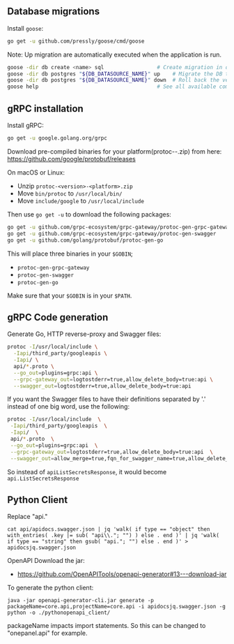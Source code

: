 ## Database migrations

Install `goose`:
```bash
go get -u github.com/pressly/goose/cmd/goose
```

Note: Up migration are automatically executed when the application is run.

```bash
goose -dir db create <name> sql                 # Create migration in db folder
goose -dir db postgres "${DB_DATASOURCE_NAME}" up    # Migrate the DB to the most recent version available
goose -dir db postgres "${DB_DATASOURCE_NAME}" down  # Roll back the version by 1
goose help                                      # See all available commands
```

## gRPC installation

Install gRPC:
```bash
go get -u google.golang.org/grpc
```

Download pre-compiled binaries for your platform(protoc-<version>-<platform>.zip) from here: https://github.com/google/protobuf/releases

On macOS or Linux:

- Unzip `protoc-<version>-<platform>.zip`
- Move `bin/protoc` to `/usr/local/bin/`
- Move `include/google` to `/usr/local/include`

Then use `go get -u` to download the following packages:

```bash
go get -u github.com/grpc-ecosystem/grpc-gateway/protoc-gen-grpc-gateway
go get -u github.com/grpc-ecosystem/grpc-gateway/protoc-gen-swagger
go get -u github.com/golang/protobuf/protoc-gen-go
```

This will place three binaries in your `$GOBIN`;

* `protoc-gen-grpc-gateway`
* `protoc-gen-swagger`
* `protoc-gen-go`

Make sure that your `$GOBIN` is in your `$PATH`.

## gRPC Code generation

Generate Go, HTTP reverse-proxy and Swagger files:

```bash
protoc -I/usr/local/include \
  -Iapi/third_party/googleapis \
  -Iapi/ \
  api/*.proto \
  --go_out=plugins=grpc:api \
  --grpc-gateway_out=logtostderr=true,allow_delete_body=true:api \
  --swagger_out=logtostderr=true,allow_delete_body=true:api
```

If you want the Swagger files to have their definitions separated by '.' instead of one big word, use the
following:
```bash
protoc -I/usr/local/include  \
 -Iapi/third_party/googleapis  \
 -Iapi/  \
 api/*.proto  \
 --go_out=plugins=grpc:api  \
 --grpc-gateway_out=logtostderr=true,allow_delete_body=true:api  \
 --swagger_out=allow_merge=true,fqn_for_swagger_name=true,allow_delete_body=true,logtostderr=true:api
```
So instead of `apiListSecretsResponse`, it would become `api.ListSecretsResponse`

## Python Client
Replace "api."
```shell script
cat api/apidocs.swagger.json | jq 'walk( if type == "object" then with_entries( .key |= sub( "api\\."; "") ) else . end )' | jq 'walk( if type == "string" then gsub( "api."; "") else . end )' > apidocsjq.swagger.json
```

OpenAPI
Download the jar:
- https://github.com/OpenAPITools/openapi-generator#13---download-jar

To generate the python client:
```shell script
java -jar openapi-generator-cli.jar generate -p packageName=core.api,projectName=core.api -i apidocsjq.swagger.json -g python -o ./pythonopenapi_client/
```
packageName impacts import statements. So this can be changed to "onepanel.api" for example.